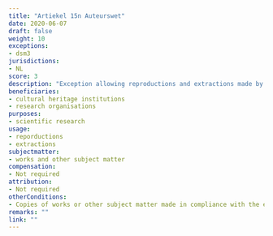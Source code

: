 ```yaml
---
title: "Artiekel 15n Auteurswet"
date: 2020-06-07 
draft: false
weight: 10
exceptions:
- dsm3
jurisdictions:
- NL
score: 3
description: "Exception allowing reproductions and extractions made by research organisations and cultural heritage institutions in order to carry out, for the purposes of scientific research, text and data mining of works or other subject matter to which they have lawful access." 
beneficiaries:
- cultural heritage institutions
- research organisations
purposes: 
- scientific research
usage:
- reporductions
- extractions
subjectmatter:
- works and other subject matter
compensation: 
- Not required 
attribution:
- Not required
otherConditions: 
- Copies of works or other subject matter made in compliance with the exception must be stored with an appropriate level of security and may only be retained for the purposes of scientific research, including for the verification of research results.
remarks: ""
link: ""
---
```

